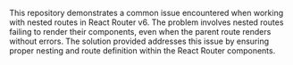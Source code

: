 This repository demonstrates a common issue encountered when working with nested routes in React Router v6. The problem involves nested routes failing to render their components, even when the parent route renders without errors.  The solution provided addresses this issue by ensuring proper nesting and route definition within the React Router components.